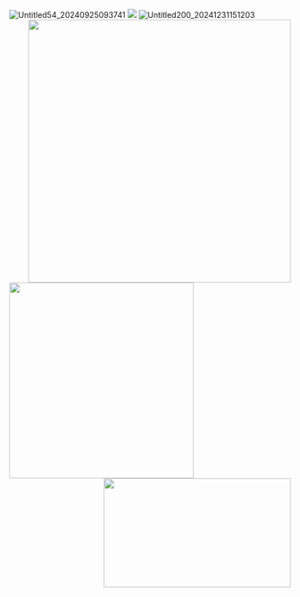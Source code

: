 ![Untitled54_20240925093741](https://github.com/user-attachments/assets/58de0f36-2dbc-4710-8d6f-cf00232e42a7)
[<img src="https://i.imgur.com/5uGebMw.png">](https://taurtls.straw.page)
<img align="right" width="470" height="470" src="https://i.imgur.com/jFEbUjE.png">
<img align="left" width="330" height="350" src="https://i.imgur.com/qQnu5Uo.png">
<img align="right" width="335" height="195" src="https://i.imgur.com/yDEbtLk.png">
![Untitled200_20241231151203](https://github.com/user-attachments/assets/ec8118ef-73c3-456f-9171-677ca29dc0a6)



